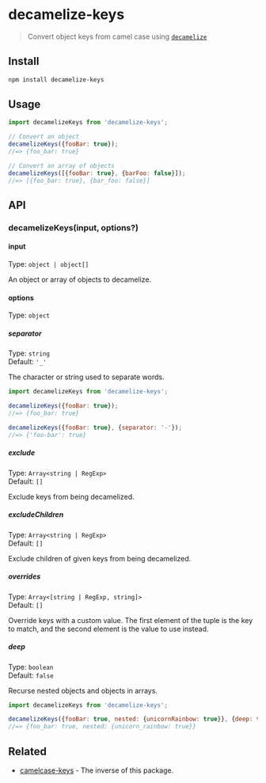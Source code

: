 # decamelize-keys

> Convert object keys from camel case using [`decamelize`](https://github.com/sindresorhus/decamelize)

## Install

```sh
npm install decamelize-keys
```

## Usage

```js
import decamelizeKeys from 'decamelize-keys';

// Convert an object
decamelizeKeys({fooBar: true});
//=> {foo_bar: true}

// Convert an array of objects
decamelizeKeys([{fooBar: true}, {barFoo: false}]);
//=> [{foo_bar: true}, {bar_foo: false}]
```

## API

### decamelizeKeys(input, options?)

#### input

Type: `object | object[]`

An object or array of objects to decamelize.

#### options

Type: `object`

##### separator

Type: `string`\
Default: `'_'`

The character or string used to separate words.

```js
import decamelizeKeys from 'decamelize-keys';

decamelizeKeys({fooBar: true});
//=> {foo_bar: true}

decamelizeKeys({fooBar: true}, {separator: '-'});
//=> {'foo-bar': true}
```

##### exclude

Type: `Array<string | RegExp>`\
Default: `[]`

Exclude keys from being decamelized.

##### excludeChildren

Type: `Array<string | RegExp>`\
Default: `[]`

Exclude children of given keys from being decamelized.

##### overrides

Type: `Array<[string | RegExp, string]>`\
Default: `[]`

Override keys with a custom value. The first element of the tuple is the key to match, and the second element is the value to use instead.

##### deep

Type: `boolean`\
Default: `false`

Recurse nested objects and objects in arrays.

```js
import decamelizeKeys from 'decamelize-keys';

decamelizeKeys({fooBar: true, nested: {unicornRainbow: true}}, {deep: true});
//=> {foo_bar: true, nested: {unicorn_rainbow: true}}
```

## Related

- [camelcase-keys](https://github.com/sindresorhus/camelcase-keys) - The inverse of this package.
